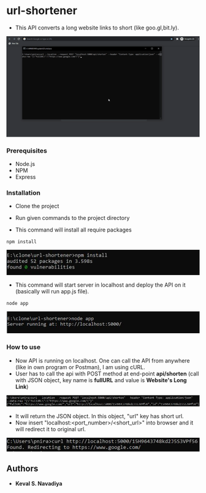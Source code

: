 # url-shortener

- This API converts a long website links to short (like goo.gl,bit.ly).

<img src="https://github.com/kk-007/url-shortner/blob/master/Gif.gif"/>

### Prerequisites

- Node.js
- NPM
- Express


### Installation

- Clone the project
- Run given commands to the project directory

- This command will install all require packages
```
npm install
```
<p align="center">
  <img src="https://github.com/kk-007/url-shortner/blob/master/npm_install.JPG" title="npm_install_command">
</p>

- This command will start server in localhost and deploy the API on it (basically will run app.js file).
```
node app
```
<p align="center">
  <img src="https://github.com/kk-007/url-shortner/blob/master/node_app.JPG" title="npm_install_command">
</p>


### How to use

- Now API is running on localhost. One can call the API from anywhere (like in own program or Postman), I am using cURL.
- User has to call the api with POST method at end-point **api/shorten** (call with JSON object, key name is **fullURL** and value is **Website's Long Link**)
<p align="center">
  <img src="https://github.com/kk-007/url-shortner/blob/master/post.JPG" title="npm_install_command">
</p>

- It will return the JSON object. In this object, "url" key has short url.
- Now insert "localhost:<port_number>/<short_url>" into browser and it will redirect it to original url.
<p align="center">
  <img src="https://github.com/kk-007/url-shortner/blob/master/get.JPG" title="npm_install_command">
</p>
 

## Authors

* **Keval S. Navadiya** 
